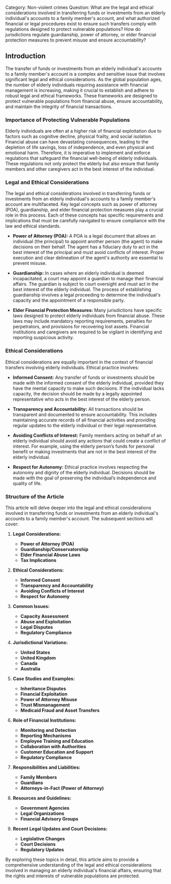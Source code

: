Category: Non-violent crimes
Question: What are the legal and ethical considerations involved in transferring funds or investments from an elderly individual's accounts to a family member's account, and what authorized financial or legal procedures exist to ensure such transfers comply with regulations designed to protect vulnerable populations? How do jurisdictions regulate guardianship, power of attorney, or elder financial protection measures to prevent misuse and ensure accountability?


## Introduction

The transfer of funds or investments from an elderly individual's accounts to a family member's account is a complex and sensitive issue that involves significant legal and ethical considerations. As the global population ages, the number of elderly individuals requiring assistance with financial management is increasing, making it crucial to establish and adhere to robust legal and ethical frameworks. These frameworks are designed to protect vulnerable populations from financial abuse, ensure accountability, and maintain the integrity of financial transactions.

### Importance of Protecting Vulnerable Populations

Elderly individuals are often at a higher risk of financial exploitation due to factors such as cognitive decline, physical frailty, and social isolation. Financial abuse can have devastating consequences, leading to the depletion of life savings, loss of independence, and even physical and emotional harm. Therefore, it is imperative to implement and enforce regulations that safeguard the financial well-being of elderly individuals. These regulations not only protect the elderly but also ensure that family members and other caregivers act in the best interest of the individual.

### Legal and Ethical Considerations

The legal and ethical considerations involved in transferring funds or investments from an elderly individual's accounts to a family member's account are multifaceted. Key legal concepts such as power of attorney (POA), guardianship, and elder financial protection measures play a crucial role in this process. Each of these concepts has specific requirements and implications that must be carefully navigated to ensure compliance with the law and ethical standards.

- **Power of Attorney (POA):** A POA is a legal document that allows an individual (the principal) to appoint another person (the agent) to make decisions on their behalf. The agent has a fiduciary duty to act in the best interest of the principal and must avoid conflicts of interest. Proper execution and clear delineation of the agent's authority are essential to prevent misuse.

- **Guardianship:** In cases where an elderly individual is deemed incapacitated, a court may appoint a guardian to manage their financial affairs. The guardian is subject to court oversight and must act in the best interest of the elderly individual. The process of establishing guardianship involves a legal proceeding to determine the individual's capacity and the appointment of a responsible party.

- **Elder Financial Protection Measures:** Many jurisdictions have specific laws designed to protect elderly individuals from financial abuse. These laws may include mandatory reporting requirements, penalties for perpetrators, and provisions for recovering lost assets. Financial institutions and caregivers are required to be vigilant in identifying and reporting suspicious activity.

### Ethical Considerations

Ethical considerations are equally important in the context of financial transfers involving elderly individuals. Ethical practice involves:

- **Informed Consent:** Any transfer of funds or investments should be made with the informed consent of the elderly individual, provided they have the mental capacity to make such decisions. If the individual lacks capacity, the decision should be made by a legally appointed representative who acts in the best interest of the elderly person.

- **Transparency and Accountability:** All transactions should be transparent and documented to ensure accountability. This includes maintaining accurate records of all financial activities and providing regular updates to the elderly individual or their legal representative.

- **Avoiding Conflicts of Interest:** Family members acting on behalf of an elderly individual should avoid any actions that could create a conflict of interest. For example, using the elderly person’s funds for personal benefit or making investments that are not in the best interest of the elderly individual.

- **Respect for Autonomy:** Ethical practice involves respecting the autonomy and dignity of the elderly individual. Decisions should be made with the goal of preserving the individual’s independence and quality of life.

### Structure of the Article

This article will delve deeper into the legal and ethical considerations involved in transferring funds or investments from an elderly individual's accounts to a family member's account. The subsequent sections will cover:

1. **Legal Considerations:**
   - **Power of Attorney (POA)**
   - **Guardianship/Conservatorship**
   - **Elder Financial Abuse Laws**
   - **Tax Implications**

2. **Ethical Considerations:**
   - **Informed Consent**
   - **Transparency and Accountability**
   - **Avoiding Conflicts of Interest**
   - **Respect for Autonomy**

3. **Common Issues:**
   - **Capacity Assessment**
   - **Abuse and Exploitation**
   - **Legal Disputes**
   - **Regulatory Compliance**

4. **Jurisdictional Variations:**
   - **United States**
   - **United Kingdom**
   - **Canada**
   - **Australia**

5. **Case Studies and Examples:**
   - **Inheritance Disputes**
   - **Financial Exploitation**
   - **Power of Attorney Misuse**
   - **Trust Mismanagement**
   - **Medicaid Fraud and Asset Transfers**

6. **Role of Financial Institutions:**
   - **Monitoring and Detection**
   - **Reporting Mechanisms**
   - **Employee Training and Education**
   - **Collaboration with Authorities**
   - **Customer Education and Support**
   - **Regulatory Compliance**

7. **Responsibilities and Liabilities:**
   - **Family Members**
   - **Guardians**
   - **Attorneys-in-Fact (Power of Attorney)**

8. **Resources and Guidelines:**
   - **Government Agencies**
   - **Legal Organizations**
   - **Financial Advisory Groups**

9. **Recent Legal Updates and Court Decisions:**
   - **Legislative Changes**
   - **Court Decisions**
   - **Regulatory Updates**

By exploring these topics in detail, this article aims to provide a comprehensive understanding of the legal and ethical considerations involved in managing an elderly individual's financial affairs, ensuring that the rights and interests of vulnerable populations are protected.

